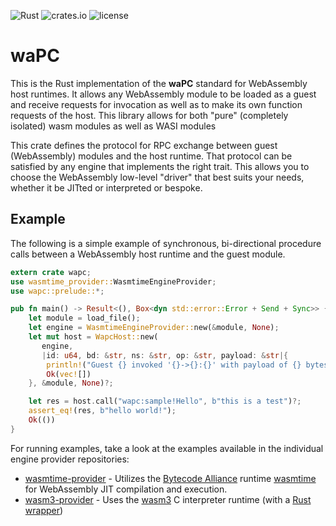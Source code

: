 ![Rust](https://github.com/wapc/wapc-rust/workflows/Rust/badge.svg)
![crates.io](https://img.shields.io/crates/v/wapc.svg)
![license](https://img.shields.io/crates/l/wapc.svg)

# waPC

This is the Rust implementation of the **waPC** standard for WebAssembly host runtimes. It allows any WebAssembly module to be loaded as a guest and receive requests for invocation as well as to make its own function requests of the host. This library allows for both "pure" (completely isolated) wasm modules as well as WASI modules

This crate defines the protocol for RPC exchange between guest (WebAssembly) modules and the host runtime. That protocol
can be satisfied by any engine that implements the right trait. This allows you to choose the WebAssembly
low-level "driver" that best suits your needs, whether it be JITted or interpreted or bespoke.

## Example

The following is a simple example of synchronous, bi-directional procedure calls between a WebAssembly host runtime and the guest module.

```rust
extern crate wapc;
use wasmtime_provider::WasmtimeEngineProvider;
use wapc::prelude::*;

pub fn main() -> Result<(), Box<dyn std::error::Error + Send + Sync>> {
    let module = load_file();
    let engine = WasmtimeEngineProvider::new(&module, None);
    let mut host = WapcHost::new(
       engine,
       |id: u64, bd: &str, ns: &str, op: &str, payload: &str|{
        println!("Guest {} invoked '{}->{}:{}' with payload of {} bytes", id, bd, ns, op, payload.len());
        Ok(vec![])
    }, &module, None)?;

    let res = host.call("wapc:sample!Hello", b"this is a test")?;
    assert_eq!(res, b"hello world!");
    Ok(())
}
```

For running examples, take a look at the examples available in the individual engine provider
repositories:

* [wasmtime-provider](https://github.com/wapc/wasmtime-provider) - Utilizes the [Bytecode Alliance](https://bytecodealliance.org/) runtime [wasmtime](https://github.com/bytecodealliance/wasmtime) for WebAssembly JIT compilation and execution.
* [wasm3-provider](https://github.com/wapc/wasm3-provider) - Uses the [wasm3](https://github.com/wasm3) C interpreter runtime (with a [Rust wrapper](https://github.com/Veykril/wasm3-rs))
